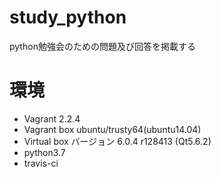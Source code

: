 # study_python
python勉強会のための問題及び回答を掲載する

# 環境
- Vagrant 2.2.4
- Vagrant box ubuntu/trusty64(ubuntu14.04)
- Virtual box バージョン 6.0.4 r128413 (Qt5.6.2)
- python3.7
- travis-ci
